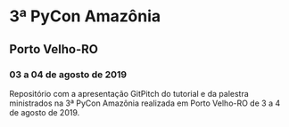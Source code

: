 # 3ª PyCon Amazônia
## Porto Velho-RO
### 03 a 04 de agosto de 2019

Repositório com a apresentação GitPitch do tutorial e da palestra ministrados na 3ª PyCon Amazônia realizada em Porto Velho-RO de 3 a 4 de agosto de 2019.
